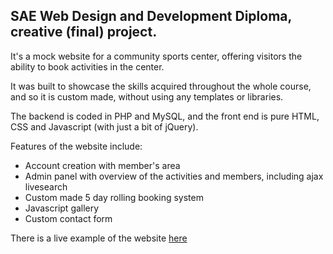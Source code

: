 <h2>SAE Web Design and Development Diploma, creative (final) project.</h2> 

<p>It's a mock website for a community sports center, offering visitors the ability to book activities in the center. 

It was built to showcase the skills acquired throughout the whole course, and so it is custom made, without using any templates or libraries.

The backend is coded in PHP and MySQL, and the front end is pure HTML, CSS and Javascript (with just a bit of jQuery).

Features of the website include:</p>

<ul>
  <li>Account creation with member's area</li>
  <li>Admin panel with overview of the activities and members, including ajax livesearch</li>
  <li>Custom made 5 day rolling booking system</li>
  <li>Javascript gallery</li>
  <li>Custom contact form</li>
</ul>

<p>There is a live example of the website <a href="https://gkokosis.tech/final/" target="_blank" rel="noopener noreferrer">here</a></p>
